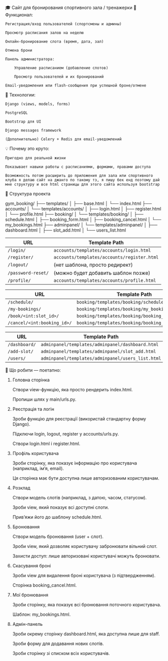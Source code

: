 🎓 Сайт для бронирования спортивного зала / тренажерки
📌 Функционал:

    Регистрация/вход пользователей (спортсмены и админы)

    Просмотр расписания залов на неделю

    Онлайн-бронирование слота (время, дата, зал)

    Отмена брони

    Панель администратора:

        Управление расписанием (добавление слотов)

        Просмотр пользователей и их бронирований

    Email-уведомления или flash-сообщения при успешной броне/отмене

🧰 Технологии:

    Django (views, models, forms)

    PostgreSQL

    Bootstrap для UI

    Django messages framework

    (Дополнительно) Celery + Redis для email-уведомлений

💡 Почему это круто:

    Пригодно для реальной жизни

    Показывает навыки работы с расписаниями, формами, правами доступа

    Возможность потом расширить до приложения для зала или спортивного клуба я делаю сайт на джанго по такому тз, я пишу бек енд поэтому дай мне структуру и все html страницы для этого сайта используя bootstrap



🔧 Структура проекта

gym_booking/
├── templates/
│   ├── base.html
│   └── index.html
├── accounts/
│   └── templates/accounts/
│       ├── login.html
│       ├── register.html
│       └── profile.html
├── booking/
│   └── templates/booking/
│       ├── schedule.html
│       ├── booking_form.html
│       ├── booking_cancel.html
│       └── my_bookings.html
├── adminpanel/
│   └── templates/adminpanel/
│       ├── dashboard.html
│       ├── slot_add.html
│       └── users_list.html



| URL                | Template Path                               |
| ------------------ | ------------------------------------------- |
| `/login/`          | `accounts/templates/accounts/login.html`    |
| `/register/`       | `accounts/templates/accounts/register.html` |
| `/logout/`         | (нет шаблона, просто редирект)              |
| `/password-reset/` | (можно будет добавить шаблон позже)         |
| `/profile/`        | `accounts/templates/accounts/profile.html`  |

| URL                         | Template Path                                   |
| --------------------------- | ----------------------------------------------- |
| `/schedule/`                | `booking/templates/booking/schedule.html`       |
| `/my-bookings/`             | `booking/templates/booking/my_bookings.html`    |
| `/book/<int:slot_id>/`      | `booking/templates/booking/booking_form.html`   |
| `/cancel/<int:booking_id>/` | `booking/templates/booking/booking_cancel.html` |

| URL           | Template Path                                     |
| ------------- | ------------------------------------------------- |
| `/dashboard/` | `adminpanel/templates/adminpanel/dashboard.html`  |
| `/add-slot/`  | `adminpanel/templates/adminpanel/slot_add.html`   |
| `/users/`     | `adminpanel/templates/adminpanel/users_list.html` |



📌 Що робити — поетапно:
1. Головна сторінка

    Створи view-функцію, яка просто рендерить index.html.

    Пропиши шлях у main/urls.py.

2. Реєстрація та логін

    Зроби функцію для реєстрації (використай стандартну форму Django).

    Підключи login, logout, register у accounts/urls.py.

    Створи login.html і register.html.

3. Профіль користувача

    Зроби сторінку, яка показує інформацію про користувача (наприклад, ім’я, email).

    Ця сторінка має бути доступна лише авторизованим користувачам.

4. Розклад

    Створи модель слотів (наприклад, з датою, часом, статусом).

    Зроби view, який показує всі доступні слоти.

    Прив’яжи його до шаблону schedule.html.

5. Бронювання

    Створи модель бронювання (user + слот).

    Зроби view, який дозволяє користувачу забронювати вільний слот.

    Захисти доступ: лише авторизовані користувачі можуть бронювати.

6. Скасування броні

    Зроби view для видалення броні користувача (з підтвердженням).

    Сторінка booking_cancel.html.

7. Мої бронювання

    Зроби сторінку, яка показує всі бронювання поточного користувача.

    Шаблон: my_bookings.html.

8. Адмін-панель

    Зроби окрему сторінку dashboard.html, яка доступна лише для staff.

    Зроби форму для додавання нових слотів.

    Зроби сторінку зі списком всіх користувачів.
